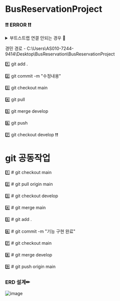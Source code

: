 # BusReservationProject
### ❗❗ ERROR ❗❗
<details>
<summary> 부트스트랩 연결 안되는 경우 🤣 </summary>
<div markdown="1">

### < link rel="stylesheet" href="https://maxcdn.bootstrapcdn.com/bootstrap/4.5.2/css/bootstrap.min.css" > 넣기


</div>
</details>

경민 경로 - C:\Users\AS010-7244-9414\Desktop\BusReservation\BusReservationProject 

1️⃣ git add .

2️⃣ git commit -m "수정내용"

3️⃣ git checkout main

4️⃣ git pull

5️⃣ git merge develop

6️⃣ git push

7️⃣ git checkout develop ❗❗

# git 공동작업
1️⃣ # git checkout main

2️⃣ # git pull origin main

3️⃣ # git checkout develop

4️⃣ # git merge main



5️⃣ # git add .

6️⃣ # git commit -m "기능 구현 완료"

7️⃣ # git checkout main

8️⃣ # git merge develop

9️⃣ # git push origin main


### ERD 설계✏

![image](https://user-images.githubusercontent.com/87464750/201874464-4003d3d5-935e-4466-a5db-1558d840cdaa.png)

